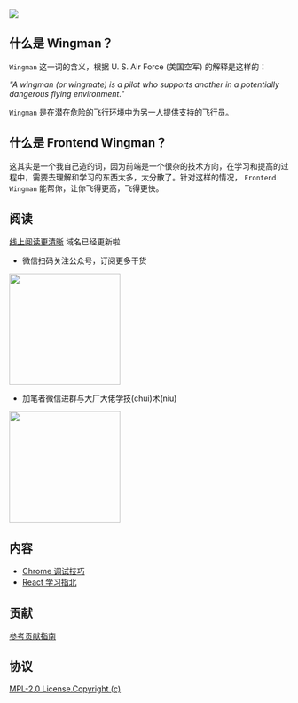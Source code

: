 <img src='./WINGMAN_HEAD_IMG.jpg' />

## 什么是  Wingman？

`Wingman` 这一词的含义，根据 U. S. Air Force (美国空军) 的解释是这样的：

*"A wingman (or wingmate) is a pilot who supports another in a potentially dangerous flying environment."*

`Wingman` 是在潜在危险的飞行环境中为另一人提供支持的飞行员。

## 什么是 Frontend Wingman？

这其实是一个我自己造的词，因为前端是一个很杂的技术方向，在学习和提高的过程中，需要去理解和学习的东西太多，太分散了。针对这样的情况， `Frontend Wingman` 能帮你，让你飞得更高，飞得更快。

## 阅读

[线上阅读更清晰]([https://dendoink.github.io/daydream/docs/chrome-tricks/index](https://daydream-liu37a6xv-dendoinks-projects.vercel.app/)) 域名已经更新啦

* 微信扫码关注公众号，订阅更多干货

<img src="https://wechat-official-accounts-1300536089.cos.ap-shanghai.myqcloud.com/qrcode_we_account.jpg" width="200px; " />

* 加笔者微信进群与大厂大佬学技(chui)术(niu)

<img src="https://wingman-1300536089.cos.ap-shanghai.myqcloud.com/static/WECHAT_QR_CODE.jpeg" width="200px; ">

## 内容

* [Chrome 调试技巧](./Chrome.README.md)
* [React 学习指北](./React.README.md)

## 贡献

[参考贡献指南](./Contribution.README.md)

## 协议

[MPL-2.0 License.Copyright (c)](https://github.com/dendoink/FrontendWingman/blob/master/LICENSE)
